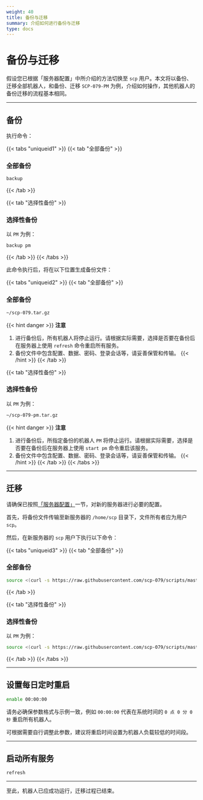 ```yaml
---
weight: 40
title: 备份与迁移
summary: 介绍如何进行备份与迁移
type: docs
---
```


# 备份与迁移

假设您已根据「服务器配置」中所介绍的方法切换至 `scp` 用户。本文将以备份、迁移全部机器人，和备份、迁移 `SCP-079-PM` 为例，介绍如何操作，其他机器人的备份迁移的流程基本相同。

---

## 备份

执行命令：

{{< tabs "uniqueid1" >}}
{{< tab "全部备份" >}}
### 全部备份

```bash
backup
```
{{< /tab >}}

{{< tab "选择性备份" >}}
### 选择性备份

以 `PM` 为例：

```bash
backup pm
```
{{< /tab >}}
{{< /tabs >}}

此命令执行后，将在以下位置生成备份文件：

{{< tabs "uniqueid2" >}}
{{< tab "全部备份" >}}
### 全部备份

```bash
~/scp-079.tar.gz
```

{{< hint danger >}}
**注意**  

1. 进行备份后，所有机器人将停止运行。请根据实际需要，选择是否要在备份后在服务器上使用 `refresh` 命令重启所有服务。
2. 备份文件中包含配置、数据、密码、登录会话等，请妥善保管和传输。
{{< /hint >}}
{{< /tab >}}

{{< tab "选择性备份" >}}
### 选择性备份

以 `PM` 为例：

```bash
~/scp-079-pm.tar.gz
```

{{< hint danger >}}
**注意**  

1. 进行备份后，所指定备份的机器人 `PM` 将停止运行。请根据实际需要，选择是否要在备份后在服务器上使用 `start pm` 命令重启该服务。
2. 备份文件中包含配置、数据、密码、登录会话等，请妥善保管和传输。
{{< /hint >}}
{{< /tab >}}
{{< /tabs >}}

---

## 迁移

请确保已按照[「服务器配置」](/general/server/)一节，对新的服务器进行必要的配置。

首先，将备份文件传输至新服务器的 `/home/scp` 目录下，文件所有者应为用户 `scp`。

然后，在新服务器的 `scp` 用户下执行以下命令：

{{< tabs "uniqueid3" >}}
{{< tab "全部备份" >}}
### 全部备份

```bash
source <(curl -s https://raw.githubusercontent.com/scp-079/scripts/master/restore.sh)
```
{{< /tab >}}

{{< tab "选择性备份" >}}
### 选择性备份

以 `PM` 为例：

```bash
source <(curl -s https://raw.githubusercontent.com/scp-079/scripts/master/restore.sh) pm
```
{{< /tab >}}
{{< /tabs >}}

---

## 设置每日定时重启

```bash
enable 00:00:00
```

请务必确保参数格式与示例一致，例如 `00:00:00` 代表在系统时间的 `0 点 0 分 0 秒` 重启所有机器人。

可根据需要自行调整此参数，建议将重启时间设置为机器人负载较低的时间段。

---

## 启动所有服务

```bash
refresh
```
---

至此，机器人已应成功运行，迁移过程已结束。
